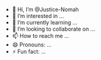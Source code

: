 - 👋 Hi, I’m @Justice-Nomah
- 👀 I’m interested in ...
- 🌱 I’m currently learning ...
- 💞️ I’m looking to collaborate on ...
- 📫 How to reach me ...
- 😄 Pronouns: ...
- ⚡ Fun fact: ...

<!---
Justice-Nomah/Justice-Nomah is a ✨ special ✨ repository because its `README.md` (this file) appears on your GitHub profile.
You can click the Preview link to take a look at your changes.
--->
